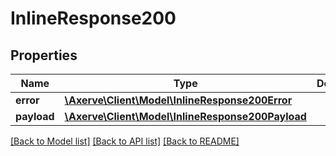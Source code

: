 # InlineResponse200

## Properties
Name | Type | Description | Notes
------------ | ------------- | ------------- | -------------
**error** | [**\Axerve\Client\Model\InlineResponse200Error**](InlineResponse200Error.md) |  | [optional] 
**payload** | [**\Axerve\Client\Model\InlineResponse200Payload**](InlineResponse200Payload.md) |  | [optional] 

[[Back to Model list]](../../README.md#documentation-for-models) [[Back to API list]](../../README.md#documentation-for-api-endpoints) [[Back to README]](../../README.md)

